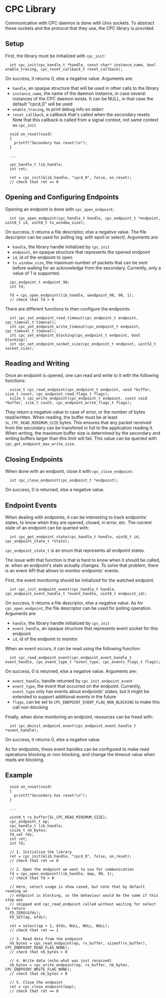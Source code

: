 # CPC Library

Communication with CPC daemon is done with Unix sockets. To abstract these
sockets and the protocol that they use, the CPC library is provided.


## Setup

First, the library must be initialized with `cpc_init`:

```
  int cpc_init(cpc_handle_t *handle, const char* instance_name, bool enable_tracing, cpc_reset_callback_t reset_callback);
```

On success, it returns 0, else a negative value. Arguments are:
 - `handle`, an opaque structure that will be used in other calls to the library
 - `instance_name`, the name of the daemon instance, in case several instances
    of the CPC daemon exists. It can be NULL, in that case the default "cpcd_0"
    will be used
 - `enable_tracing`, to print debug info on stderr
 - `reset_callback`, a callback that's called when the secondary resets. Note
   that this callback is called from a signal context, not same context as
   `cpc_init`

```
  void on_reset(void)
  {
    printf("Secondary has reset!\n");
  }

  ...

  cpc_handle_t lib_handle;
  int ret;

  ret = cpc_init(&lib_handle, "cpcd_0", false, on_reset);
  // check that ret == 0
```


## Opening and Configuring Endpoints

Opening an endpoint is done with `cpc_open_endpoint`:

```
  int cpc_open_endpoint(cpc_handle_t handle, cpc_endpoint_t *endpoint, uint8_t id, uint8_t tx_window_size);
```

On success, it returns a file descriptor, else a negative value. The file
descriptor can be used for polling (eg. with epoll or select). Arguments are:
 - `handle`, the library handle initialized by `cpc_init`
 - `endpoint`, an opaque structure that represents the opened endpoint
 - `id`, id of the endpoint to open
 - `tx_window_size`, the maximum number of packets that can be sent before
   waiting for an acknowledge from the secondary. Currently, only a value of 1
   is supported.

 ```
   cpc_endpoint_t endpoint_90;
   int fd;

   fd = cpc_open_endpoint(lib_handle, &endpoint_90, 90, 1);
   // check that fd > 0
 ```

There are different functions to then configure the endpoints:

```
  int cpc_set_endpoint_read_timeout(cpc_endpoint_t endpoint, cpc_timeval_t timeval);
  int cpc_set_endpoint_write_timeout(cpc_endpoint_t endpoint, cpc_timeval_t timeval);
  int cpc_set_endpoint_blocking(cpc_endpoint_t endpoint, bool blocking);
  int cpc_set_endpoint_socket_size(cpc_endpoint_t endpoint, uint32_t socket_size);
```


## Reading and Writing

Once an endpoint is opened, one can read and write to it with the following
functions:

```
  ssize_t cpc_read_endpoint(cpc_endpoint_t endpoint, void *buffer, size_t count, cpc_endpoint_read_flags_t flags);
  ssize_t cpc_write_endpoint(cpc_endpoint_t endpoint, const void *buffer, size_t count, cpc_endpoint_write_flags_t flags);
```

They return a negative value in case of error, or the number of bytes
read/written.
When reading, the buffer must be at least `SL_CPC_READ_MINIMUM_SIZE` bytes. This
ensures that any packet received from the secondary can be transfered in full to
the application reading it.
When writing, the maximum buffer size is determined by the secondary and writing
buffers larger than this limit will fail. This value can be queried with
`cpc_get_endpoint_max_write_size`.


## Closing Endpoints

When done with an endpoint, close it with `cpc_close_endpoint`:

```
  int cpc_close_endpoint(cpc_endpoint_t *endpoint);
```

On success, 0 is returned, else a negative value.


## Endpoint Events

When dealing with endpoints, it can be interesting to track endpoints' states,
to know when they are opened, closed, in error, etc. The current state of an
endpoint can be queried with:

```
  int cpc_get_endpoint_state(cpc_handle_t handle, uint8_t id, cpc_endpoint_state_t *state);
```

`cpc_endpoint_state_t` is an enum that represents all endpoint states.

The issue with that function is that is hard to know when it should be called,
ie. when an endpoint's state actually changes. To solve that problem, there is
an event API that allows to monitor endpoints' events.

First, the event monitoring should be initialized for the watched endpoint.

```
  int cpc_init_endpoint_event(cpc_handle_t handle, cpc_endpoint_event_handle_t *event_handle, uint8_t endpoint_id);
```

On success, it returns a file descriptor, else a negative value. As for
`cpc_open_endpoint`, the file descriptor can be used for polling operation.
Arguments are:
 - `handle`, the library handle initialized by `cpc_init`
 - `event_handle`, an opaque structure that represents event socket for this
   endpoint
 - `id`, id of the endpoint to monitor

When an event occurs, it can be read using the following function:

```
  int cpc_read_endpoint_event(cpc_endpoint_event_handle_t event_handle, cpc_event_type_t *event_type, cpc_events_flags_t flags);
```

On success, 0 is returned, else a negative value. Arguments are:
 - `event_handle`, handle returned by `cpc_init_endpoint_event`
 - `event_type`, the event that occurred on the endpoint. Currently,
   `event_type` only has events about endpoints' states, but it might be
   extended to support additional events in the future
 - `flags`, can be set to `CPC_ENDPOINT_EVENT_FLAG_NON_BLOCKING` to make this call non-blocking

Finally, when done monitoring an endpoint, resources can be freed with:

```
  int cpc_deinit_endpoint_event(cpc_endpoint_event_handle_t *event_handle);
```

On success, it returns 0, else a negative value.

As for endpoints, these event handles can be configured to make read operations
blocking or non-blocking, and change the timeout value when reads are blocking.


## Example

```
  void on_reset(void)
  {
    printf("Secondary has reset!\n");
  }

  ...

  uint8_t rx_buffer[SL_CPC_READ_MINIMUM_SIZE];
  cpc_endpoint_t ep;
  cpc_handle_t lib_handle;
  ssize_t nb_bytes;
  fd_set fds;
  int ret;
  int fd;

  // 1. Initialize the library
  ret = cpc_init(&lib_handle, "cpcd_0", false, on_reset);
  // check that ret == 0

  // 2. Open the endpoint we want to use for communication
  fd = cpc_open_endpoint(lib_handle, &ep, 90, 1);
  // check that fd > 0

  // Here, select usage is show cased, but note that by default reading an
  // endpoint is blocking, so the behaviour would be the same if this step was
  // skipped and cpc_read_endpoint called without waiting for select to return
  FD_ZERO(&fds);
  FD_SET(ep, &fds);

  ret = select(ep + 1, &fds, NULL, NULL, NULL);
  // check that ret == 1

  // 3. Read data from the endpoint
  nb_bytes = cpc_read_endpoint(ep, rx_buffer, sizeof(rx_buffer), CPC_ENDPOINT_READ_FLAG_NONE);
  // check that nb_bytes > 0

  // 4. Write data (echo what was just received)
  nb_bytes = cpc_write_endpoint(ep, rx_buffer, nb_bytes, CPC_ENDPOINT_WRITE_FLAG_NONE);
  // check that nb_bytes > 0

  // 5. Close the endpoint
  ret = cpc_close_endpoint(&ep);
  // check that ret == 0
```
